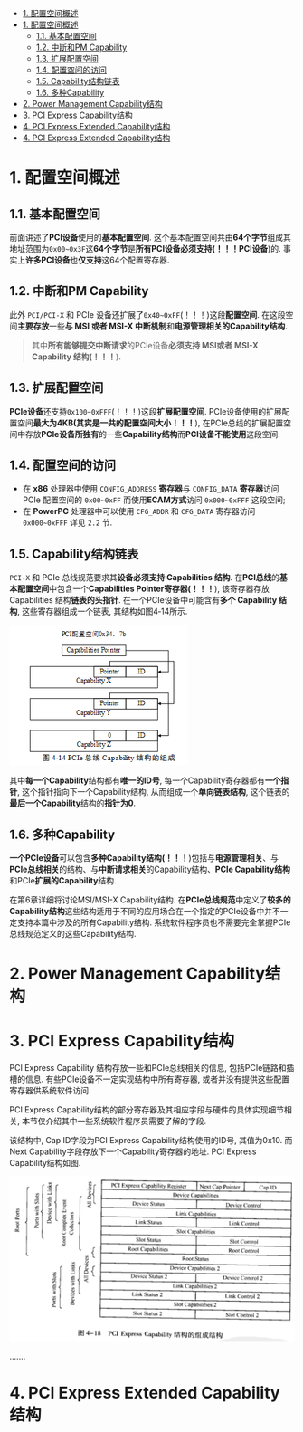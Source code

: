 
<!-- @import "[TOC]" {cmd="toc" depthFrom=1 depthTo=6 orderedList=false} -->

<!-- code_chunk_output -->
- [1. 配置空间概述](#1-配置空间概述)
- [1. 配置空间概述](#1-配置空间概述)
  - [1.1. 基本配置空间](#11-基本配置空间)
  - [1.2. 中断和PM Capability](#12-中断和pm-capability)
  - [1.3. 扩展配置空间](#13-扩展配置空间)
  - [1.4. 配置空间的访问](#14-配置空间的访问)
  - [1.5. Capability结构链表](#15-capability结构链表)
  - [1.6. 多种Capability](#16-多种capability)
- [2. Power Management Capability结构](#2-power-management-capability结构)
- [3. PCI Express Capability结构](#3-pci-express-capability结构)
- [4. PCI Express Extended Capability结构](#4-pci-express-extended-capability结构)
- [4. PCI Express Extended Capability结构](#4-pci-express-extended-capability结构)
<!-- /code_chunk_output -->

# 1. 配置空间概述

## 1.1. 基本配置空间

前面讲述了**PCI设备**使用的**基本配置空间**. 这个基本配置空间共由**64个字节**组成其地址范围为`0x00~0x3F`这**64个字节**是**所有PCI设备必须支持(！！！PCI设备**)的. 事实上**许多PCI设备**也**仅支持**这64个配置寄存器. 

## 1.2. 中断和PM Capability

此外 `PCI/PCI-X` 和 PCIe 设备还扩展了`0x40~0xFF`(！！！)这段**配置空间**. 在这段空间**主要存放**一些**与 MSI 或者 MSI-X 中断机制**和**电源管理相关的Capability结构**.
> 其中**所有能够提交中断请求**的PCIe设备**必须支持 MSI或者 MSI-X Capability 结构(！！！**). 

## 1.3. 扩展配置空间

**PCIe设备**还支持`0x100~0xFFF`(！！！)这段**扩展配置空间**. PCIe设备使用的扩展配置空间**最大为4KB(其实是一共的配置空间大小！！！**), 在PCIe总线的扩展配置空间中存放**PCIe设备所独有**的一些**Capability结构**而**PCI设备不能使用**这段空间. 

## 1.4. 配置空间的访问

* 在 **x86** 处理器中使用 `CONFIG_ADDRESS` **寄存器**与 `CONFIG_DATA` **寄存器**访问 PCIe 配置空间的 `0x00~0xFF` 而使用**ECAM方式**访问 `0x000~0xFFF` 这段空间;
* 在 **PowerPC** 处理器中可以使用 `CFG_ADDR` 和 `CFG_DATA` 寄存器访问 `0x000~0xFFF` 详见 `2.2` 节. 

## 1.5. Capability结构链表

`PCI-X` 和 PCIe 总线规范要求其**设备必须支持 Capabilities 结构**. 在**PCI总线**的**基本配置空间**中包含一个**Capabilities Pointer寄存器(！！！**), 该寄存器存放 Capabilities 结构**链表的头指针**. 在一个PCIe设备中可能含有**多个 Capability 结构**, 这些寄存器组成一个链表, 其结构如图4‑14所示. 

![config](./images/12.png)

其中**每一个Capability**结构都有**唯一的ID号**, 每一个Capability寄存器都有**一个指针**, 这个指针指向下一个Capability结构, 从而组成一个**单向链表结构**, 这个链表的**最后一个Capability**结构的**指针为0**. 

## 1.6. 多种Capability

**一个PCIe设备**可以包含**多种Capability结构(！！！**)包括与**电源管理相关**、与**PCIe总线相关**的结构、与**中断请求相关**的Capability结构、**PCIe Capability结构**和PCIe**扩展的Capability**结构.

在第6章详细将讨论MSI/MSI-X Capability结构. 在**PCIe总线规范**中定义了**较多的Capability结构**这些结构适用于不同的应用场合在一个指定的PCIe设备中并不一定支持本篇中涉及的所有Capability结构. 系统软件程序员也不需要完全掌握PCIe总线规范定义的这些Capability结构. 

# 2. Power Management Capability结构

# 3. PCI Express Capability结构

PCI Express Capability 结构存放一些和PCIe总线相关的信息, 包括PCIe链路和插槽的信息. 有些PCIe设备不一定实现结构中所有寄存器, 或者并没有提供这些配置寄存器供系统软件访问.

PCI Express Capability结构的部分寄存器及其相应字段与硬件的具体实现细节相关, 本节仅介绍其中一些系统软件程序员需要了解的字段.

该结构中, Cap ID字段为PCI Express Capability结构使用的ID号, 其值为0x10. 而Next Capability字段存放下一个Capability寄存器的地址. PCI Express Capability结构如图.

![config](./images/13.png)

.......



# 4. PCI Express Extended Capability结构


